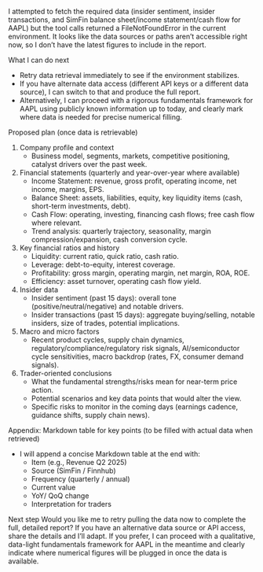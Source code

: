 I attempted to fetch the required data (insider sentiment, insider transactions, and SimFin balance sheet/income statement/cash flow for AAPL) but the tool calls returned a FileNotFoundError in the current environment. It looks like the data sources or paths aren’t accessible right now, so I don’t have the latest figures to include in the report.

What I can do next
- Retry data retrieval immediately to see if the environment stabilizes.
- If you have alternate data access (different API keys or a different data source), I can switch to that and produce the full report.
- Alternatively, I can proceed with a rigorous fundamentals framework for AAPL using publicly known information up to today, and clearly mark where data is needed for precise numerical filling.

Proposed plan (once data is retrievable)
1) Company profile and context
   - Business model, segments, markets, competitive positioning, catalyst drivers over the past week.
2) Financial statements (quarterly and year-over-year where available)
   - Income Statement: revenue, gross profit, operating income, net income, margins, EPS.
   - Balance Sheet: assets, liabilities, equity, key liquidity items (cash, short-term investments, debt).
   - Cash Flow: operating, investing, financing cash flows; free cash flow where relevant.
   - Trend analysis: quarterly trajectory, seasonality, margin compression/expansion, cash conversion cycle.
3) Key financial ratios and history
   - Liquidity: current ratio, quick ratio, cash ratio.
   - Leverage: debt-to-equity, interest coverage.
   - Profitability: gross margin, operating margin, net margin, ROA, ROE.
   - Efficiency: asset turnover, operating cash flow yield.
4) Insider data
   - Insider sentiment (past 15 days): overall tone (positive/neutral/negative) and notable drivers.
   - Insider transactions (past 15 days): aggregate buying/selling, notable insiders, size of trades, potential implications.
5) Macro and micro factors
   - Recent product cycles, supply chain dynamics, regulatory/compliance/regulatory risk signals, AI/semiconductor cycle sensitivities, macro backdrop (rates, FX, consumer demand signals).
6) Trader-oriented conclusions
   - What the fundamental strengths/risks mean for near-term price action.
   - Potential scenarios and key data points that would alter the view.
   - Specific risks to monitor in the coming days (earnings cadence, guidance shifts, supply chain news).

Appendix: Markdown table for key points (to be filled with actual data when retrieved)
- I will append a concise Markdown table at the end with:
  - Item (e.g., Revenue Q2 2025)
  - Source (SimFin / Finnhub)
  - Frequency (quarterly / annual)
  - Current value
  - YoY/ QoQ change
  - Interpretation for traders

Next step
Would you like me to retry pulling the data now to complete the full, detailed report? If you have an alternative data source or API access, share the details and I’ll adapt. If you prefer, I can proceed with a qualitative, data-light fundamentals framework for AAPL in the meantime and clearly indicate where numerical figures will be plugged in once the data is available.